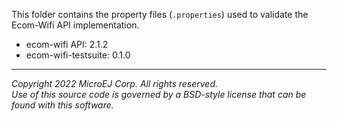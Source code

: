 This folder contains the property files (`.properties`) used to validate the Ecom-Wifi API implementation.

- ecom-wifi API: 2.1.2
- ecom-wifi-testsuite: 0.1.0

---

_Copyright 2022 MicroEJ Corp. All rights reserved._  
_Use of this source code is governed by a BSD-style license that can be found with this software._  
